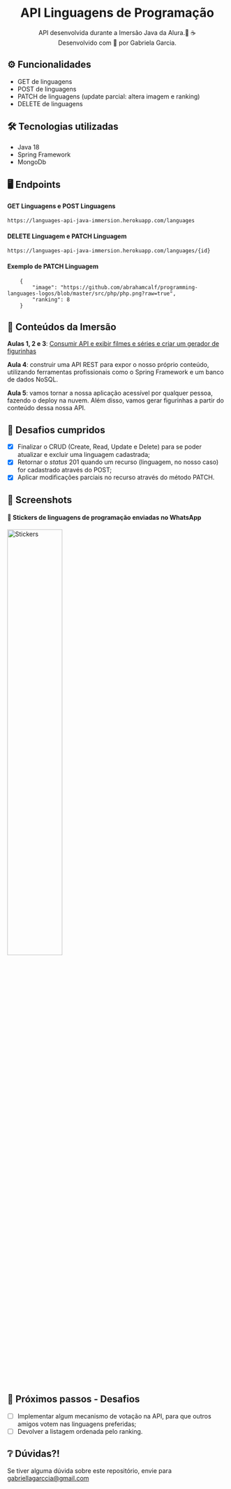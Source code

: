 <div align="center">
  <h1>API Linguagens de Programação</h1>
  <p>API desenvolvida durante a Imersão Java da Alura.🤿 ☕ <br>
  Desenvolvido com 💙 por Gabriela Garcia.</p>
</div>

## ⚙️ Funcionalidades 
- GET de linguagens
- POST de linguagens
- PATCH de linguagens (update parcial: altera imagem e ranking)
- DELETE de linguagens

## 🛠️ Tecnologias utilizadas
- Java 18
- Spring Framework
- MongoDb

## 🖥️ Endpoints
#### GET Linguagens e POST Linguagens
````
https://languages-api-java-immersion.herokuapp.com/languages
````
#### DELETE Linguagem e PATCH Linguagem
````
https://languages-api-java-immersion.herokuapp.com/languages/{id}
````
#### Exemplo de PATCH Linguagem
````
	{
		"image": "https://github.com/abrahamcalf/programming-languages-logos/blob/master/src/php/php.png?raw=true",
		"ranking": 8
	}
````
## 📒 Conteúdos da Imersão 
**Aulas 1, 2 e 3**: [Consumir API e exibir filmes e séries e criar um gerador de figurinhas](https://github.com/gabsgc/alura-stickers)

**Aula 4**: construir uma API REST para expor o nosso próprio conteúdo, utilizando ferramentas profissionais como o Spring Framework e um banco de dados NoSQL.

**Aula 5**: vamos tornar a nossa aplicação acessível por qualquer pessoa, fazendo o deploy na nuvem. Além disso, vamos gerar figurinhas a partir do conteúdo dessa nossa API.

## 🎯 Desafios cumpridos
  - [X] Finalizar o CRUD (Create, Read, Update e Delete) para se poder atualizar e excluir uma linguagem cadastrada;
  - [X] Retornar o *status* 201 quando um recurso (linguagem, no nosso caso) for cadastrado através do POST;
  - [X] Aplicar modificações parciais no recurso através do método PATCH.

## 📸 Screenshots
####  📌 Stickers de linguagens de programação enviadas no WhatsApp
<img src="https://github.com/gabsgc/languages-api/blob/master/.attachments/stickers-whatsapp.jpeg" alt="Stickers" width="50%">

## 🚀 Próximos passos - Desafios
- [ ] Implementar algum mecanismo de votação na API, para que outros amigos votem nas linguagens preferidas;
- [ ] Devolver a listagem ordenada pelo ranking.

## ❔ Dúvidas?!
Se tiver alguma dúvida sobre este repositório, envie para gabriellagarccia@gmail.com
